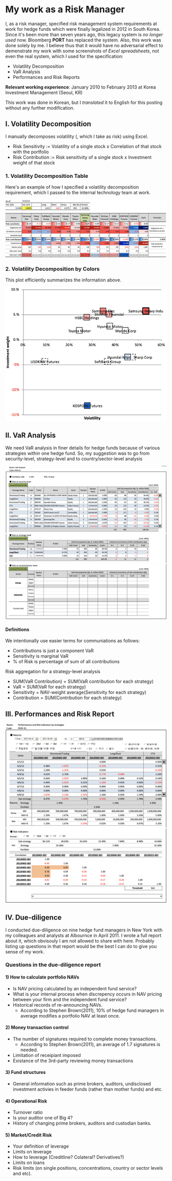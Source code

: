 # My work as a Risk Manager
I, as a risk manager, specified risk management system requirements at work for hedge funds which were finally legalized in 2012 in South Korea. Since it's been more than seven years ago, this legacy system is *no longer used* now. Bloomberg **PORT** has replaced the system. Also, this work was done solely by me. I believe thus that it would have no adversarial effect to demenstrate my work with some screenshots of *Excel spreadsheets*, not even the real system, which I used for the specification:
- Volatility Decomposition
- VaR Analysis
- Performances and Risk Reports

**Relevant working experience**: January 2010 to February 2013 at Korea Investment Management (Seoul, KR)

This work was done in Korean, but I *translated* it to English for this posting without any further modification.

## I. Volatility Decomposition
I manually decomposes volatility (, which I take as risk) using Excel.
- Risk Sensitivity := Volatility of a single stock x Correlation of that stock with the portfolio
- Risk Contribution := Risk sensitivity of a single stock x Investment weight of that stock


### 1. Volatility Decomposition Table
Here's an example of how I specified a volatility decomposition requirement, which I passed to the internal technology team at work.

![volatility_decomposition](volatility_decomposition.png)


### 2. Volatility Decomposition by Colors
This plot efficiently summarizes the information above.

![volatility_decomposition_by_colors](volatility_decomposition_by_colors.png)



## II. VaR Analysis
We need VaR analysis in finer details for hedge funds because of various strategies within one hedge fund. So, my suggestion was to go from security-level, strategy-level and to country/sector-level analysis

![var_analysis_1](var_analysis_1.png)
![var_analysis_2](var_analysis_2.png)
![var_analysis_3](var_analysis_3.png)

#### Definitions
We intentionally use easier terms for communiations as follows:
  - Contributions is just a component VaR
  - Sensitivity is marginal VaR
  - % of Risk is percentage of sum of all contributions
  
Risk aggregation for a strategy-level analysis
  - SUM(VaR Contribution) = SUM(VaR contribution for each strategy)
  - VaR = SUM(VaR for each strategy)
  - Sensitivity = NAV-weight average(Sensitivity for each strategy)
  - Contribution = SUM(Contribution for each strategy)



## III. Performances and Risk Report
![performances_and_risk_indicators_by_strategies](performances_and_risk_indicators_by_strategies.png)
![performances_and_risk_indicators_by_strategies_2](performances_and_risk_indicators_by_strategies_2.png)


## IV. Due-diligence
I conducted due-diligence on nine hedge fund managers in New York with my colleagues and analysts at Albournce in April 2011. I wrote a full report about it, which obvisouly I am not allowed to share with here. Probably listing up questions in that report would be the best I can do to give you sense of my work.

### Questions in the due-diligence report
#### 1) How to calculate portfolio NAVs
- Is NAV pricing calculated by an independent fund service?
- What is your internal process when discrepency occurs in NAV pricing between your firm and the independent fund service?
- Historical records of re-announcing NAVs.
  - According to Stephen Brown(2011), 10% of hedge fund managers in average modifies a portfolio NAV at least once.

#### 2) Money transaction control
- The number of signatures required to complete money transactions. 
  - According to Stephen Brown(2011), an average of 1.7 signatures is needed.
- Limitation of receipiant imposed
- Existance of the 3rd-party reviewing money transactions

#### 3) Fund structures
- General information such as prime brokers, auditors, undisclosed investment activies in feeder funds (rather than mother funds) and etc.

#### 4) Operational Risk
- Turnover ratio
- Is your auditor one of Big 4?
- History of changing prime brokers, auditors and custodian banks.

#### 5) Market/Credit Risk
- Your definition of leverage
- Limits on leverage
- How to leverage (Creditline? Colateral? Derivatives?)
- Limits on loans
- Risk limits (on single positions, concentrations, country or sector levels and etc).
